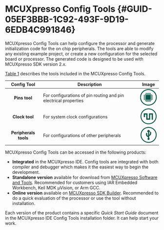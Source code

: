 # MCUXpresso Config Tools {#GUID-05EF3BBB-1C92-493F-9D19-6EDB4C991846}

MCUXpresso Config Tools can help configure the processor and generate initialization code for the on chip peripherals. The tools are able to modify any existing example project, or create a new configuration for the selected board or processor. The generated code is designed to be used with MCUXpresso SDK version 2.x.

[Table 1](mcuxpresso_config_tools.md#TABLE_E1V_M1C_CDB) describes the tools included in the MCUXpresso Config Tools.

|Config Tool|Description|Image|
|:---------:|-----------|:---:|
|**Pins tool**|For configurations of pin routing and pin electrical properties​|![](../images/pin.png)|
|**Clock tool**|For system clock configurations|![](../images/clock.png)|
|**Peripherals tools**|For configurations of other peripherals|![](../images/peri.png)|

MCUXpresso Config Tools can be accessed in the following products:

-   **Integrated** in the MCUXpresso IDE. Config tools are integrated with both compiler and debugger which makes it the easiest way to begin the development.
-   **Standalone version** available for download from [MCUXpresso Software and Tools](http://www.nxp.com/mcuxpresso). Recommended for customers using IAR Embedded Workbench, Keil MDK µVision, or Arm GCC.
-   **Online version** available on [MCUXpresso SDK Builder](http://mcuxpresso.nxp.com). Recommended to do a quick evaluation of the processor or use the tool without installation.

Each version of the product contains a specific *Quick Start Guide* document in the MCUXpresso IDE Config Tools installation folder. It can help start your work.

